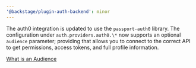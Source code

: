 ```yaml
---
'@backstage/plugin-auth-backend': minor
---
```


The auth0 integration is updated to use the `passport-auth0` library. The configuration under `auth.providers.auth0.\*` now supports an optional `audience` parameter; providing that allows you to connect to the correct API to get permissions, access tokens, and full profile information.

[What is an Audience](https://community.auth0.com/t/what-is-the-audience/71414)
